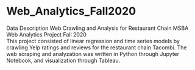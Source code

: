 # Web_Analytics_Fall2020
Data Description Web Crawling and Analysis for Restaurant Chain 
MSBA Web Analytics Project Fall 2020  
This project consisted of linear regression and time series models by crawling Yelp ratings and reviews for the restaurant chain Tacombi. The web scraping and analyzation was written in Python through Jupyter Notebook, and visualization through Tableau. 
